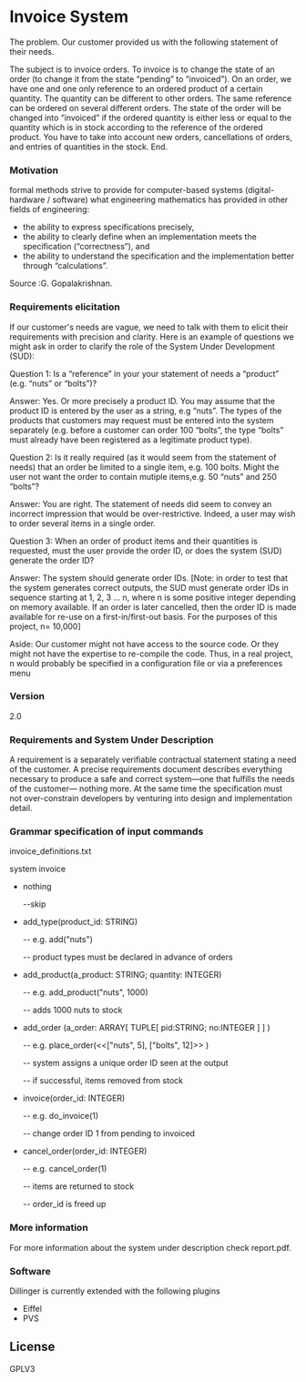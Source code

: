 # Invoice System


The problem. Our customer provided us with the following statement of their needs.

The subject is to invoice orders. To invoice is to change the state of an order (to change it from the state “pending” to “invoiced”). On an order, we have one and one only reference to an ordered product of a certain quantity. The quantity can be different to other orders. The same reference can be ordered on several different orders. The state of the order will be changed into “invoiced” if the ordered quantity is either less or equal to the quantity which is in stock according to the reference of the ordered product. You have to take into account new orders, cancellations of orders, and entries of quantities in the stock. End.

### Motivation
formal methods strive to provide for computer-based systems (digital-hardware / software) what engineering mathematics has provided in other fields of engineering:

* the ability to express specifications precisely,
* the ability to clearly define when an implementation meets the specification (“correctness”), and
* the ability to understand the specification and the implementation better through “calculations”.

Source :G. Gopalakrishnan.

### Requirements elicitation

If our customer's needs are vague, we need to talk with them to elicit their requirements with precision and clarity. Here is an example of questions we might ask in order to clarify the role of the System Under Development (SUD):

Question 1: Is a “reference” in your your statement of needs a “product” (e.g. “nuts” or “bolts”)?

Answer: Yes. Or more precisely a product ID. You may assume that the product ID is entered by the user as a string, e.g “nuts”. The types of the products that customers may request must be entered into the system separately (e.g. before a customer can order 100 “bolts”, the type “bolts” must already have been registered as a legitimate product type).

Question 2: Is it really required (as it would seem from the statement of needs) that an order be limited to a single item, e.g. 100 bolts. Might the user not want the order to contain mutiple items,e.g. 50 “nuts” and 250 “bolts”?

Answer: You are right. The statement of needs did seem to convey an incorrect impression that would be over-restrictive. Indeed, a user may wish to order several items in a single order.

Question 3: When an order of product items and their quantities is requested, must the user provide the order ID, or does the system (SUD) generate the order ID?

Answer: The system should generate order IDs. [Note: in order to test that the system generates correct outputs, the SUD must generate order IDs in sequence starting at 1, 2, 3 … n, where n is some positive integer depending on memory available. If an order is later cancelled, then the order ID is made available for re-use on a first-in/first-out basis. For the purposes of this project, n= 10,000]

Aside: Our customer might not have access to the source code. Or they might not have the expertise to re-compile the code. Thus, in a real project, n would probably be specified in a configuration file or via a preferences menu

### Version
2.0

### Requirements and System Under Description
A requirement is a separately verifiable contractual statement stating a need of
the customer. A precise requirements document describes everything necessary to
produce a safe and correct system—one that fulfills the needs of the customer—
nothing more. At the same time the specification must not over-constrain developers
by venturing into design and implementation detail.


### Grammar specification of input commands
invoice_definitions.txt

system invoice

* nothing 
  
  --skip

* add_type(product_id: STRING)

    -- e.g. add("nuts")

    -- product types must be declared in advance of orders
* add_product(a_product: STRING; quantity: INTEGER)

    -- e.g. add_product("nuts", 1000)

    -- adds 1000 nuts to stock
* add_order (a_order: ARRAY[ TUPLE[ pid:STRING; no:INTEGER ] ] )

    -- e.g. place_order(<<["nuts", 5], ["bolts", 12]>> )

    -- system assigns a unique order ID seen at the output

    -- if successful, items removed from stock

* invoice(order_id: INTEGER)

    -- e.g. do_invoice(1)

    -- change order ID 1 from pending to invoiced

* cancel_order(order_id: INTEGER)
    
    -- e.g. cancel_order(1)
    
    -- items are returned to stock
    
    -- order_id is freed up
    
### More information

For more information about the system under description check report.pdf.

### Software

Dillinger is currently extended with the following plugins

* Eiffel
* PVS




License
----

GPLV3


